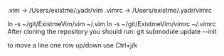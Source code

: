 .vim -> /Users/existme/.yadr/vim
.vimrc -> /Users/existme/.yadr/vimrc


ln -s ~/git/ExistmeVim/vim ~/.vim
ln -s ~/git/ExistmeVim/vimrc ~/.vimrc
After cloning the repository you should run:
git submodule update --init

to move a line one row up/down use Ctrl+j/k
